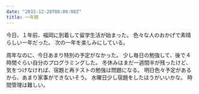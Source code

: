 ```yaml
---
date: "2015-12-28T00:00:00Z"
title: 一年間
---
```


今日、１年前、福岡に到着して留学生活が始まった。
色々な人のおかげで素晴らしい一年だった。
次の一年を楽しみにしている。

周年なのに、今日あまり特別の予定がなかった。
少し毎日の勉強して、後で４時間ぐらい自分のプログラミングした。
冬休みはまだ一週間半が残ったけど、気をつけなければ、宿題と再テストの勉強は問題になる。
明日色々予定があるから、あまり家事ができないそう。
水曜日少し宿題をしたほうがいいかな。
時間管理は難しい。
